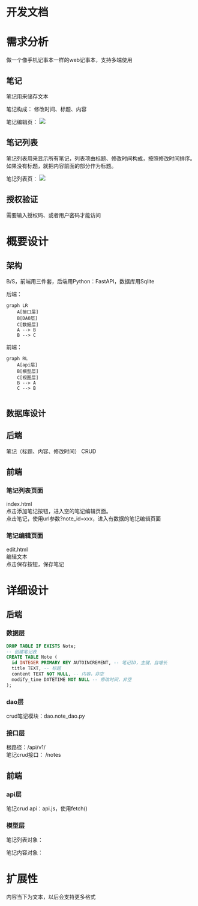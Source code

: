 # 开发文档
# 需求分析
做一个像手机记事本一样的web记事本，支持多端使用

## 笔记  
笔记用来储存文本

笔记构成： 修改时间、标题、内容

笔记编辑页：
![](asserts/Screenshot_2023-06-01-05-37-53-19_ae1f93045b87aac.jpg)
## 笔记列表
笔记列表用来显示所有笔记，列表项由标题、修改时间构成，按照修改时间排序。如果没有标题，就把内容前面的部分作为标题。

笔记列表页：
![](asserts/Screenshot_2023-06-01-05-37-29-91_ae1f93045b87aac.jpg)

## 授权验证
需要输入授权码、或者用户密码才能访问
# 概要设计
## 架构
B/S，前端用三件套，后端用Python：FastAPI，数据库用Sqlite

后端：
```mermaid
graph LR
    A[接口层]
    B[DAO层]
    C[数据层]
    A --> B
    B --> C
```
前端：
```mermaid
graph RL
    A[api层]
    B[模型层]
    C[视图层]
    B --> A
    C --> B
    
```
## 数据库设计
## 后端
笔记（标题、内容、修改时间）  CRUD
## 前端
### 笔记列表页面
index.html  
点击添加笔记按钮，进入空的笔记编辑页面。  
点击笔记，使用url参数?note_id=xxx，进入有数据的笔记编辑页面
### 笔记编辑页面
edit.html   
编辑文本  
点击保存按钮，保存笔记
# 详细设计
## 后端
### 数据层
```sql
DROP TABLE IF EXISTS Note;
-- 创建笔记表
CREATE TABLE Note (
  id INTEGER PRIMARY KEY AUTOINCREMENT, -- 笔记ID，主键，自增长
  title TEXT, -- 标题
  content TEXT NOT NULL, -- 内容，非空
  modify_time DATETIME NOT NULL -- 修改时间，非空
);
```
### dao层
crud笔记模块：dao.note_dao.py
### 接口层
根路径：/api/v1/  
笔记crud接口： /notes
## 前端
### api层
笔记crud api：api.js，使用fetch()
### 模型层
笔记列表对象：

笔记内容对象：

# 扩展性
内容当下为文本，以后会支持更多格式